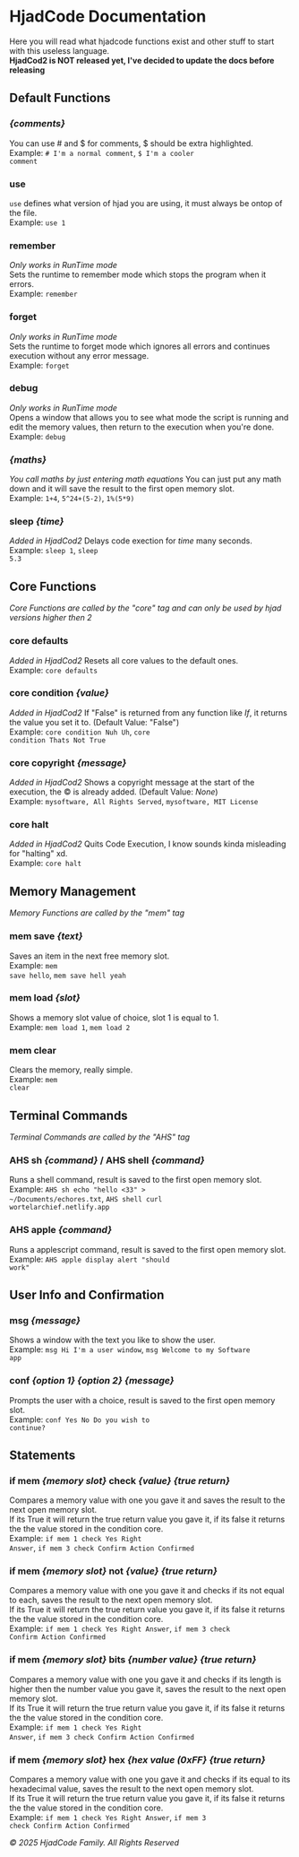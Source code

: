 # HjadCode Documentation

Here you will read what hjadcode functions exist and other stuff to start with this useless language.<br>
**HjadCod2 is NOT released yet, I've decided to update the docs before releasing**

## Default Functions

### _{comments}_
You can use # and $ for comments, $ should be extra highlighted.<br>
Example: <code># I'm a normal comment</code>, <code>$ I'm a cooler comment</code>

### use
<code>use</code> defines what version of hjad you are using, it must always be ontop of the file.<br>
Example: <code>use 1</code>

### remember
_Only works in RunTime mode_<br>
Sets the runtime to remember mode which stops the program when it errors.<br>
Example: <code>remember</code>

### forget
_Only works in RunTime mode_<br>
Sets the runtime to forget mode which ignores all errors and continues execution without any error message.<br>
Example: <code>forget</code>

### debug
_Only works in RunTime mode_<br>
Opens a window that allows you to see what mode the script is running and edit the memory values, then return to the execution when you're done.<br>
Example: <code>debug</code>

### _{maths}_
_You call maths by just entering math equations_
You can just put any math down and it will save the result to the first open memory slot.<br>
Example: <code>1+4</code>, <code>5^24+(5-2)</code>, <code>1%(5*9)</code>

### sleep _{time}_
_Added in HjadCod2_
Delays code exection for _time_ many seconds.<br>
Example: <code>sleep 1</code>, <code>sleep 5.3</code>

## Core Functions
_Core Functions are called by the "core" tag and can only be used by hjad versions higher then 2_

### core defaults
_Added in HjadCod2_
Resets all core values to the default ones.<br>
Example: <code>core defaults</code>

### core condition _{value}_
_Added in HjadCod2_
If "False" is returned from any function like _If_, it returns the value you set it to. (Default Value: "False")<br>
Example: <code>core condition Nuh Uh</code>, <code>core condition Thats Not True</code>

### core copyright _{message}_
_Added in HjadCod2_
Shows a copyright message at the start of the execution, the © is already added. (Default Value: _None_)<br>
Example: <code>mysoftware, All Rights Served</code>, <code>mysoftware, MIT License</code>

### core halt
_Added in HjadCod2_
Quits Code Execution, I know sounds kinda misleading for "halting" xd.<br>
Example: <code>core halt</code>

## Memory Management
_Memory Functions are called by the "mem" tag_

### mem save _{text}_
Saves an item in the next free memory slot.<br>
Example: <code>mem save hello</code>, <code>mem save hell yeah</code>

### mem load _{slot}_
Shows a memory slot value of choice, slot 1 is equal to 1.<br>
Example: <code>mem load 1</code>, <code>mem load 2</code>

### mem clear
Clears the memory, really simple.<br>
Example: <code>mem clear</code>

## Terminal Commands
_Terminal Commands are called by the "AHS" tag_

### AHS sh _{command}_ / AHS shell _{command}_
Runs a shell command, result is saved to the first open memory slot.<br>
Example: <code>AHS sh echo "hello <33" > ~/Documents/echores.txt</code>, <code>AHS shell curl wortelarchief.netlify.app</code>

### AHS apple _{command}_
Runs a applescript command, result is saved to the first open memory slot.<br>
Example: <code>AHS apple display alert \"should work\"</code>

## User Info and Confirmation
### msg _{message}_
Shows a window with the text you like to show the user.<br>
Example: <code>msg Hi I'm a user window</code>, <code>msg Welcome to my Software app</code>

### conf _{option 1}_ _{option 2}_ _{message}_
Prompts the user with a choice, result is saved to the first open memory slot.<br>
Example: <code>conf Yes No Do you wish to continue?</code>

## Statements
### if mem _{memory slot}_ check _{value}_ _{true return}_
Compares a memory value with one you gave it and saves the result to the next open memory slot.<br>
If its True it will return the true return value you gave it, if its false it returns the the value stored in the condition core.<br>
Example: <code>if mem 1 check Yes Right Answer</code>, <code>if mem 3 check Confirm Action Confirmed</code>

### if mem _{memory slot}_ not _{value}_ _{true return}_
Compares a memory value with one you gave it and checks if its not equal to each, saves the result to the next open memory slot.<br>
If its True it will return the true return value you gave it, if its false it returns the the value stored in the condition core.<br>
Example: <code>if mem 1 check Yes Right Answer</code>, <code>if mem 3 check Confirm Action Confirmed</code>

### if mem _{memory slot}_ bits _{number value}_ _{true return}_
Compares a memory value with one you gave it and checks if its length is higher then the number value you gave it, saves the result to the next open memory slot.<br>
If its True it will return the true return value you gave it, if its false it returns the the value stored in the condition core.<br>
Example: <code>if mem 1 check Yes Right Answer</code>, <code>if mem 3 check Confirm Action Confirmed</code>

### if mem _{memory slot}_ hex _{hex value (0xFF}_ _{true return}_
Compares a memory value with one you gave it and checks if its equal to its hexadecimal value, saves the result to the next open memory slot.<br>
If its True it will return the true return value you gave it, if its false it returns the the value stored in the condition core.<br>
Example: <code>if mem 1 check Yes Right Answer</code>, <code>if mem 3 check Confirm Action Confirmed</code>

_© 2025 HjadCode Family. All Rights Reserved_
